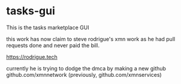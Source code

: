 # tasks-gui
This is the tasks marketplace GUI


this work has now claim to steve rodrigue's xmn work as he had pull requests done and never paid the bill. 

https://rodrigue.tech

currently he is trying to dodge the dmca by making a new github github.com/xmnnetwork (previously, github.com/xmnservices)
